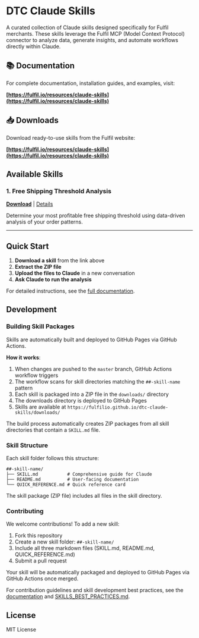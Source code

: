 # DTC Claude Skills

A curated collection of Claude skills designed specifically for Fulfil merchants. These skills leverage the Fulfil MCP (Model Context Protocol) connector to analyze data, generate insights, and automate workflows directly within Claude.

## 📚 Documentation

For complete documentation, installation guides, and examples, visit:

**[https://fulfil.io/resources/claude-skills](https://fulfil.io/resources/claude-skills)**

## 📥 Downloads

Download ready-to-use skills from the Fulfil website:

**[https://fulfil.io/resources/claude-skills](https://fulfil.io/resources/claude-skills)**

## Available Skills

### 1. Free Shipping Threshold Analysis
**[Download](https://fulfilio.github.io/dtc-claude-skills/downloads/01-free-shipping-threshold.zip)** | [Details](./01-free-shipping-threshold/README.md)

Determine your most profitable free shipping threshold using data-driven analysis of your order patterns.

---

## Quick Start

1. **Download a skill** from the link above
2. **Extract the ZIP file**
3. **Upload the files to Claude** in a new conversation
4. **Ask Claude to run the analysis**

For detailed instructions, see the [full documentation](https://fulfil.io/resources/claude-skills).

## Development

### Building Skill Packages

Skills are automatically built and deployed to GitHub Pages via GitHub Actions.

**How it works**:
1. When changes are pushed to the `master` branch, GitHub Actions workflow triggers
2. The workflow scans for skill directories matching the `##-skill-name` pattern
3. Each skill is packaged into a ZIP file in the `downloads/` directory
4. The downloads directory is deployed to GitHub Pages
5. Skills are available at `https://fulfilio.github.io/dtc-claude-skills/downloads/`

The build process automatically creates ZIP packages from all skill directories that contain a `SKILL.md` file.

### Skill Structure

Each skill folder follows this structure:

```
##-skill-name/
├── SKILL.md           # Comprehensive guide for Claude
├── README.md          # User-facing documentation
└── QUICK_REFERENCE.md # Quick reference card
```

The skill package (ZIP file) includes all files in the skill directory.

### Contributing

We welcome contributions! To add a new skill:

1. Fork this repository
2. Create a new skill folder: `##-skill-name/`
3. Include all three markdown files (SKILL.md, README.md, QUICK_REFERENCE.md)
4. Submit a pull request

Your skill will be automatically packaged and deployed to GitHub Pages via GitHub Actions once merged.

For contribution guidelines and skill development best practices, see the [documentation](https://fulfil.io/resources/claude-skills) and [SKILLS_BEST_PRACTICES.md](SKILLS_BEST_PRACTICES.md).

## License

MIT License
